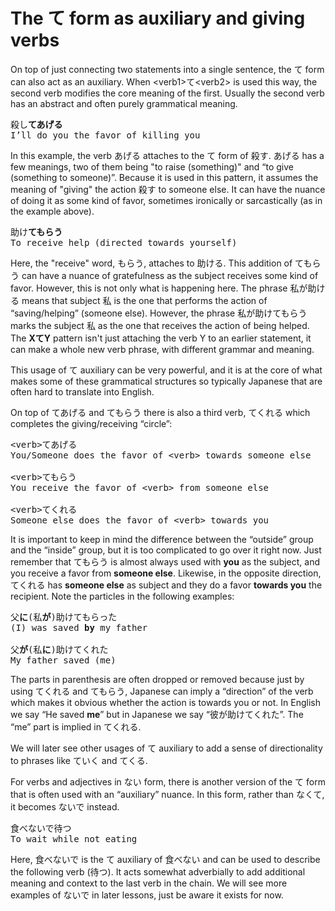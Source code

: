 # The て form as auxiliary and giving verbs

On top of just connecting two statements into a single sentence, the て form can also act as an auxiliary. When \<verb1\>て\<verb2\> is used this way, the second verb modifies the core meaning of the first. Usually the second verb has an abstract and often purely grammatical meaning. 

<pre>
殺し<b>てあげる</b>
I’ll do you the favor of killing you
</pre>

In this example, the verb あげる attaches to the て form of 殺す. あげる has a few meanings, two of them being "to raise (something)" and “to give (something to someone)”. Because it is used in this pattern, it assumes the meaning of "giving" the action 殺す to someone else. It can have the nuance of doing it as some kind of favor, sometimes ironically or sarcastically (as in the example above).

<pre>
助け<b>てもらう</b>
To receive help (directed towards yourself)
</pre>

Here, the "receive" word, もらう, attaches to 助ける. This addition of てもらう can have a nuance of gratefulness as the subject receives some kind of favor. However, this is not only what is happening here. The phrase 私が助ける means that subject 私 is the one that performs the action of “saving/helping” (someone else). However, the phrase 私が助けてもらう marks the subject 私 as the one that receives the action of being helped. The **XてY** pattern isn't just attaching the verb Y to an earlier statement, it can make a whole new verb phrase, with different grammar and meaning.

This usage of て auxiliary can be very powerful, and it is at the core of what makes some of these grammatical structures so typically Japanese that are often hard to translate into English.

On top of てあげる and てもらう there is also a third verb, てくれる which completes the giving/receiving “circle”:

<pre>
&lt;verb&gt;てあげる
You/Someone does the favor of &lt;verb&gt; towards someone else

&lt;verb&gt;てもらう
You receive the favor of &lt;verb&gt; from someone else

&lt;verb&gt;てくれる
Someone else does the favor of &lt;verb&gt; towards you
</pre>

It is important to keep in mind the difference between the “outside” group and the “inside” group, but it is too complicated to go over it right now. Just remember that てもらう is almost always used with **you** as the subject, and you receive a favor from **someone else**. Likewise, in the opposite direction, てくれる has **someone else** as subject and they do a favor **towards you** the recipient. Note the particles in the following examples:

<pre>
父<b>に</b>(私<b>が</b>)助けてもらった
(I) was saved <b>by</b> my father

父<b>が</b>(私<b>に</b>)助けてくれた
My father saved (me)
</pre>

The parts in parenthesis are often dropped or removed because just by using てくれる and てもらう, Japanese can imply a “direction” of the verb which makes it obvious whether the action is towards you or not. In English we say “He saved **me**” but in Japanese we say “彼が助けてくれた”. The “me” part is implied in てくれる. 

We will later see other usages of て auxiliary to add a sense of directionality to phrases like ていく and てくる. 

For verbs and adjectives in ない form, there is another version of the て form that is often used with an “auxiliary” nuance. In this form, rather than なくて, it becomes ないで instead.

<pre>
食べないで待つ
To wait while not eating
</pre>

Here, 食べないで is the て auxiliary of 食べない and can be used to describe the following verb (待つ). It acts somewhat adverbially to add additional meaning and context to the last verb in the chain. We will see more examples of ないで in later lessons, just be aware it exists for now.   
